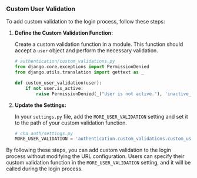 ### Custom User Validation

To add custom validation to the login process, follow these steps:

1. **Define the Custom Validation Function:**

   Create a custom validation function in a module. This function should accept a `user` object and perform the necessary validation.

   ```python
   # authentication/custom_validations.py
   from django.core.exceptions import PermissionDenied
   from django.utils.translation import gettext as _

   def custom_user_validation(user):
       if not user.is_active:
           raise PermissionDenied(_("User is not active."), 'inactive_user')
   ```

2. **Update the Settings:**

   In your `settings.py` file, add the `MORE_USER_VALIDATION` setting and set it to the path of your custom validation function.

   ```python
   # cha_auth/settings.py
   MORE_USER_VALIDATION = 'authentication.custom_validations.custom_user_validation'
   ```

By following these steps, you can add custom validation to the login process without modifying the URL configuration. Users can specify their custom validation function in the `MORE_USER_VALIDATION` setting, and it will be called during the login process.